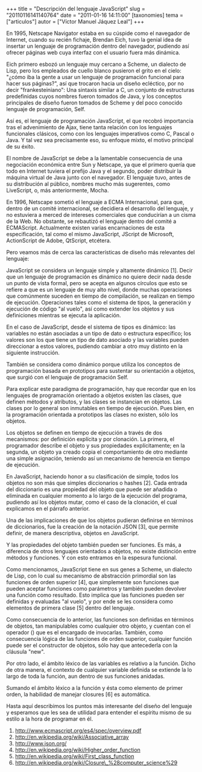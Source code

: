 +++
title = "Descripción del lenguaje JavaScript"
slug = "20110116141140764"
date = "2011-01-16 14:11:00"
[taxonomies]
tema = ["articulos"]
autor = ["Víctor Manuel Jáquez Leal"]
+++

En 1995, Netscape Navigator estaba en su cúspide como el navegador de
Internet, cuando su recién fichaje, Brendan Eich, tuvo la genial idea de
insertar un lenguaje de programación dentro del navegador, pudiendo así
ofrecer páginas web cuya interfaz con el usuario fuera más dinámica.

Eich primero esbozó un lenguaje muy cercano a Scheme, un dialecto de
Lisp, pero los empleados de cuello blanco pusieron el grito en el cielo:
"¿cómo iba la gente a usar un lenguaje de programación funcional para
hacer sus páginas?", así que trocaron hacia un diseño ecléctico, por no
decir "frankesteiniano": Una sintaxis similar a C, un conjunto de
estructuras predefinidas cuyos nombres fueron tomados de Java, y los
conceptos principales de diseño fueron tomados de Scheme y del poco
conocido lenguaje de programación, Self.

Así es, el lenguaje de programación JavaScript, el que recobró
importancia tras el advenimiento de Ajax, tiene tanta relación con los
lenguajes funcionales clásicos, como con los lenguajes imperativos como
C, Pascal o Java. Y tal vez sea precisamente eso, su enfoque mixto, el
motivo principal de su éxito.

El nombre de JavaScript se debe a la lamentable consecuencia de una
negociación económica entre Sun y Netscape, ya que el primero quería que
todo en Internet tuviera el prefijo Java y el segundo, poder distribuir
la máquina virtual de Java junto con el navegador. El lenguaje tuvo,
antes de su distribución al público, nombres mucho más sugerentes, como
LiveScript, o, más anteriormente, Mocha.

En 1996, Netscape sometió el lenguaje a ECMA Internacional, para que,
dentro de un comité internacional, se decidiera el desarrollo del
lenguaje, y no estuviera a merced de intereses comerciales que
conducirían a un cisma de la Web. No obstante, se rebautizó el lenguaje
dentro del comité a ECMAScript. Actualmente existen varias encarnaciones
de esta especificación, tal como el mismo JavaScript, JScript de
Microsoft, ActionScript de Adobe, QtScript, etcétera.

Pero veamos más de cerca las características de diseño más relevantes
del lenguaje:

<!-- more -->
JavaScript se considera un lenguaje simple y altamente dinámico \[1\].
Decir que un lenguaje de programación es dinámico no quiere decir nada
desde un punto de vista formal, pero se acepta en algunos círculos que
esto se refiere a que es un lenguaje de muy alto nivel, donde muchas
operaciones que comúnmente suceden en tiempo de compilación, se realizan
en tiempo de ejecución. Operaciones tales como el sistema de tipos, la
generación y ejecución de código "al vuelo", así como extender los
objetos y sus definiciones mientras se ejecuta la aplicación.

En el caso de JavaScript, desde el sistema de tipos es dinámico: las
variables no están asociadas a un tipo de dato o estructura específico;
los valores son los que tiene un tipo de dato asociado y las variables
pueden direccionar a estos valores, pudiendo cambiar a otro muy distinto
en la siguiente instrucción.

También se considera como dinámico porque utiliza los conceptos de
programación basada en prototipos para sustentar su orientación a
objetos, que surgió con el lenguaje de programación Self.

Para explicar este paradigma de programación, hay que recordar que en
los lenguajes de programación orientado a objetos existen las clases,
que definen métodos y atributos, y las clases se instancian en objetos.
Las clases por lo general son inmutables en tiempo de ejecución. Pues
bien, en la programación orientada a prototipos las clases no existen,
sólo los objetos.

Los objetos se definen en tiempo de ejecución a través de dos
mecanismos: por definición explícita y por clonación. La primera, el
programador describe el objeto y sus propiedades explícitamente; en la
segunda, un objeto ya creado copia el comportamiento de otro mediante
una simple asignación, teniendo así un mecanismo de herencia en tiempo
de ejecución.

En JavaScript, haciendo honor a su clasificación de simple, todos los
objetos no son más que simples diccionarios o hashes \[2\]. Cada entrada
del diccionario es una propiedad del objeto que puede ser añadida o
eliminada en cualquier momento a lo largo de la ejecución del programa,
pudiendo así los objetos mutar, como el caso de la clonación, el cual
explicamos en el párrafo anterior.

Una de las implicaciones de que los objetos pudieran definirse en
términos de diccionarios, fue la creación de la notación JSON \[3\], que
permite definir, de manera descriptiva, objetos en JavaScript.

Y las propiedades del objeto también pueden ser funciones. Es más, a
diferencia de otros lenguajes orientados a objetos, no existe distinción
entre métodos y funciones. Y con esto entramos en la espesura funcional.

Como mencionamos, JavaScript tiene en sus genes a Scheme, un dialecto de
Lisp, con lo cual su mecanismo de abstracción primordial son las
funciones de orden superior \[4\], que simplemente son funciones que
pueden aceptar funciones como parámetros y también pueden devolver una
función como resultado. Esto implica que las funciones pueden ser
definidas y evaluadas "al vuelo", y por ende se les considera como
elementos de primera clase \[5\] dentro del lenguaje.

Como consecuencia de lo anterior, las funciones son definidas en
términos de objetos, tan manipulables como cualquier otro objeto, y
cuentan con el operador () que es el encargado de invocarlas. También,
como consecuencia lógica de las funciones de orden superior, cualquier
función puede ser el constructor de objetos, sólo hay que antecederla
con la cláusula "new".

Por otro lado, el ámbito léxico de las variables es relativo a la
función. Dicho de otra manera, el contexto de cualquier variable
definida se extiende la lo largo de toda la función, aun dentro de sus
funciones anidadas.

Sumando el ámbito léxico a la función y ésta como elemento de primer
orden, la habilidad de manejar closures \[6\] es automática.

Hasta aquí describimos los puntos más interesante del diseño del
lenguaje y esperamos que les sea de utilidad para entender el espíritu
mismo de su estilo a la hora de programar en él.

1.  <a href="http://www.ecmascript.org/es4/spec/overview.pdf">http://www.ecmascript.org/es4/spec/overview.pdf</a>
2.  <a href="http://en.wikipedia.org/wiki/Associative_array">http://en.wikipedia.org/wiki/Associative_array</a>
3.  <a href="http://www.json.org/">http://www.json.org/</a>
4.  <a href="http://en.wikipedia.org/wiki/Higher_order_function">http://en.wikipedia.org/wiki/Higher_order_function</a>
5.  <a href="http://en.wikipedia.org/wiki/First_class_function">http://en.wikipedia.org/wiki/First_class_function</a>
6.  <a href="http://en.wikipedia.org/wiki/Closure_%28computer_science%29">http://en.wikipedia.org/wiki/Closure\_%28computer_science%29</a>

